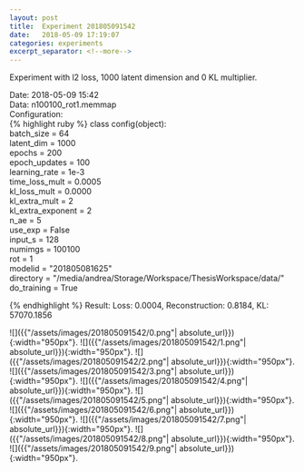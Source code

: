 ```yaml
---
layout: post
title:  Experiment 201805091542
date:   2018-05-09 17:19:07
categories: experiments
excerpt_separator: <!--more-->
---
```

Experiment with l2 loss, 1000 latent dimension and 0 KL multiplier.

 <!--more-->
Date: 2018-05-09 15:42  
Data: n100100_rot1.memmap  
Configuration:   
{% highlight ruby %}
class config(object):  
    batch_size = 64  
    latent_dim = 1000  
    epochs = 200  
    epoch_updates = 100  
    learning_rate = 1e-3   
    time_loss_mult = 0.0005   
    kl_loss_mult = 0.0000  
    kl_extra_mult = 2   
    kl_extra_exponent = 2  
    n_ae = 5  
    use_exp = False  
    input_s = 128  
    numimgs = 100100  
    rot = 1  
    modelid = "201805081625"  
    directory = "/media/andrea/Storage/Workspace/ThesisWorkspace/data/"  
    do_training = True  
  
{% endhighlight %}
Result: Loss: 0.0004, Reconstruction: 0.8184, KL: 57070.1856  

![]({{"/assets/images/201805091542/0.png"| absolute_url}}){:width="950px"}.
![]({{"/assets/images/201805091542/1.png"| absolute_url}}){:width="950px"}.
![]({{"/assets/images/201805091542/2.png"| absolute_url}}){:width="950px"}.
![]({{"/assets/images/201805091542/3.png"| absolute_url}}){:width="950px"}.
![]({{"/assets/images/201805091542/4.png"| absolute_url}}){:width="950px"}.
![]({{"/assets/images/201805091542/5.png"| absolute_url}}){:width="950px"}.
![]({{"/assets/images/201805091542/6.png"| absolute_url}}){:width="950px"}.
![]({{"/assets/images/201805091542/7.png"| absolute_url}}){:width="950px"}.
![]({{"/assets/images/201805091542/8.png"| absolute_url}}){:width="950px"}.
![]({{"/assets/images/201805091542/9.png"| absolute_url}}){:width="950px"}.

